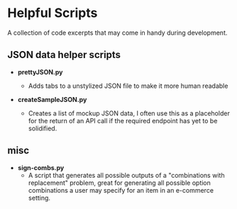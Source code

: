 # Helpful Scripts
A collection of code excerpts that may come in handy during development.

## JSON data helper scripts  
* **prettyJSON.py**
  * Adds tabs to a unstylized JSON file to make it more human readable
  
* **createSampleJSON.py**
  * Creates a list of mockup JSON data, I often use this as a placeholder for the return of an API call if the required endpoint has yet to be solidified.
  
## misc
* **sign-combs.py**
  * A script that generates all possible outputs of a "combinations with replacement" problem, great for generating all possible option combinations a user may specify for an item in an e-commerce setting.
